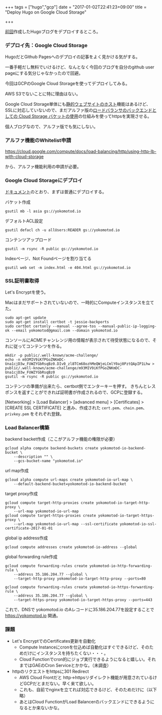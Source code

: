 +++
tags = ["hugo","gcp"]
date = "2017-01-02T22:41:23+09:00"
title = "Deploy Hugo on Google Cloud Storage"

+++

[前回](/ja/2017/01/01/hello-hugo./)作成したHugoブログをデプロイするところ。

### デプロイ先：Google Cloud Storage

HugoだとGithub Pagesへのデプロイの記事をよく見かける気がする。

一番手軽だし無料でいけるけど、なんとなく今回のブログを自分のgithub user pageにする気分じゃなかったので回避。

今回はGCPのGoogle Cloud Storageを使ってデプロイしてみる。

AWS S3でないことに特に理由はない。

Google Cloud Storage単体にも[静的ウェブサイトのホスト](https://cloud.google.com/storage/docs/hosting-static-website)機能はあるけど、SSLに対応していないので、まだアルファ版の[ロードバランサのバックエンドとしての Cloud Storage バケットの使用](https://cloud.google.com/compute/docs/load-balancing/http/using-http-lb-with-cloud-storage)の仕組みを使ってhttpsを実現させる。

個人ブログなので、アルファ版でも気にしない。

### アルファ機能のWhitelist申請

https://cloud.google.com/compute/docs/load-balancing/http/using-http-lb-with-cloud-storage

から、アルファ機能利用の申請が必要。


### Google Cloud Storageにデプロイ

[ドキュメント](https://cloud.google.com/storage/docs/hosting-static-website)のとおり、まずは普通にデプロイする。


バケット作成

```
gsutil mb -l asia gs://yokomotod.io
```

デフォルトACL設定

```
gsutil defacl ch -u allUsers:READER gs://yokomotod.io
```

コンテンツアップロード

```
gsutil -m rsync -R public gs://yokomotod.io
```

Indexページ、Not Foundページを割り当てる

```
gsutil web set -m index.html -e 404.html gs://yokomotod.io
```

### SSL証明書取得

Let's Encryptを使う。

Macはまだサポートされていないので、一時的にComputeインスタンスを立てた。

```
sudo apt-get update
sudo apt-get install certbot -t jessie-backports
sudo certbot certonly --manual --agree-tos --manual-public-ip-logging-ok --email yokomotod@gmail.com --domain yokomotod.io
```

コンソールにACMEチャンレンジ用の情報が表示されて待受状態になるので、それに従ってコンテンツを作る。

```
mkdir -p public/.well-known/acme-challenge/
echo -n m93MIV9iKfPGoZNKmDC-Una1cjD3w_FUWZYGbRsqBz0.DIv0_zl8TCm68ozhMeQWjeLCmlY0aj0PztQApIP1Lhw > public/.well-known/acme-challenge/m93MIV9iKfPGoZNKmDC-Una1cjD3w_FUWZYGbRsqBz0
gsutil -m rsync -R public gs://yokomotod.io
```

コンテンツの準備が出来たら、certbot側でエンターキーを押す。
きちんとレスポンスを返すことができれば証明書が作成されるので、GCPに登録する。

[Networking] > [Load Balancer] > [advanced menu] > [Certificates] > [CREATE SSL CERTIFICATE] と進み、作成された `cert.pem`、`chain.pem`、`privkey.pem` をそれぞれ登録。


### Load Balancer構築

backend backet作成（ここがアルファ機能の権限が必要）

```
gcloud alpha compute backend-buckets create yokomotod-io-backend-bucket \
    --description "" \
    --gcs-bucket-name "yokomotod.io"
```

url map作成

```
gcloud alpha compute url-maps create yokomotod-io-url-map \
    --default-backend-bucket=yokomotod-io-backend-bucket
```

target proxy作成

```
gcloud compute target-http-proxies create yokomotod-io-target-http-proxy \
    --url-map yokomotod-io-url-map
gcloud compute target-https-proxies create yokomotod-io-target-https-proxy \
    --url-map yokomotod-io-url-map --ssl-certificate yokomotod-io-ssl-certificate-2017-01-01
```

global ip address作成

```
gcloud compute addresses create yokomotod-io-address --global
```

global forwarding rule作成

```
gcloud compute forwarding-rules create yokomotod-io-http-forwarding-rule \
    --address 35.186.204.77 --global \
    --target-http-proxy yokomotod-io-target-http-proxy --ports=80

gcloud compute forwarding-rules create yokomotod-io-https-forwarding-rule \
    --address 35.186.204.77 --global \
    --target-https-proxy yokomotod-io-target-https-proxy --ports=443
```

これで、DNSで yokomotod.io のAレコードに35.186.204.77を設定することで https://yokomotod.io 開通。

### 課題

- Let's EncryptでのCertificates更新を自動化
  - Compute Instanceにcronを仕込めば自動化はすぐできるけど、そのためだけにインスタンスを持ちたくない・・・。
  - Cloud Functionでcron的にジョブ実行できるようになると嬉しい。それまではGAEのCron Serviceとかかな。（未調査）
- httpのリクエストをhttpsに301 Redirect
  - AWS Cloud Frontだと http→httpsリダイレクト機能が用意されているけどGCPだとまだない。早く来て欲しい。
  - これも、自前でnginxを立てれば対応できるけど、そのためだけに（以下略）
  - あとはCloud FunctionがLoad Balancerのバックエンドにできるようになるとか来ないかな。


